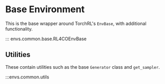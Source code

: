 # Base Environment

This is the base wrapper around TorchRL's `EnvBase`, with additional functionality.

::: envs.common.base.RL4COEnvBase


## Utilities

These contain utilities such as the base `Generator` class and `get_sampler`.

:::envs.common.utils